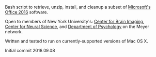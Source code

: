 Bash script to retrieve, unzip, install, and cleanup a subset of [Microsoft's Office 2016](https://products.office.com/en-us/mac/microsoft-office-for-mac) software.

Open to members of New York University's: [Center for Brain Imaging](http://cbi.nyu.edu), [Center for Neural Science](http://www.cns.nyu.edu), and [Department of Psychology](http://www.psych.nyu.edu/psychology.html) on the Meyer network.

Written and tested to run on currently-supported versions of Mac OS X.




Initial commit 2018.09.08 
